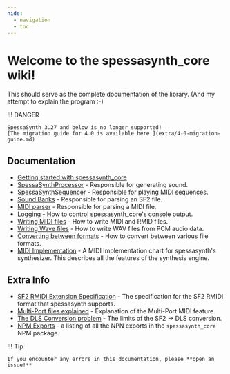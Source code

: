 ```yaml
---
hide:
  - navigation
  - toc
---
```


# Welcome to the spessasynth_core wiki!

This should serve as the complete documentation of the library.
(And my attempt to explain the program :-)

!!! DANGER

    SpessaSynth 3.27 and below is no longer supported!
    [The migration guide for 4.0 is available here.](extra/4-0-migration-guide.md)

## Documentation

- [Getting started with spessasynth_core](getting-started/index.md)
- [SpessaSynthProcessor](spessa-synth-processor/index.md) - Responsible for generating sound.
- [SpessaSynthSequencer](spessa-synth-sequencer/index.md) - Responsible for playing MIDI sequences.
- [Sound Banks](sound-bank/index.md) - Responsible for parsing an SF2 file.
- [MIDI parser](midi/index.md) - Responsible for parsing a MIDI file.
- [Logging](extra/console-output.md) - How to control spessasynth_core's console output.
- [Writing MIDI files](writing-files/midi.md) - How to write MIDI and RMID files.
- [Writing Wave files](writing-files/wav.md) - How to write WAV files from PCM audio data.
- [Converting between formats](writing-files/converting-between-formats.md) - How to convert between various file
  formats.
- [MIDI Implementation](extra/midi-implementation.md) - A MIDI Implementation chart for spessasynth's
  synthesizer. This describes all the features of the synthesis engine.

## Extra Info

- [SF2 RMIDI Extension Specification](https://github.com/spessasus/sf2-rmidi-specification) - The specification for the
  SF2 RMIDI format that spessasynth supports.
- [Multi-Port files explained](extra/about-multi-port.md) - Explanation of the Multi-Port MIDI feature.
- [The DLS Conversion problem](extra/dls-conversion-problem.md) - The limits of the SF2 -> DLS conversion.
- [NPM Exports](extra/all-npm-exports.md) - a listing of all the NPN exports in the `spessasynth_core` NPM package.


!!! Tip

    If you encounter any errors in this documentation, please **open an issue!**
